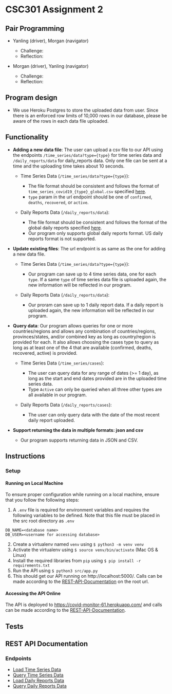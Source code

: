 # CSC301 Assignment 2

## Pair Programming

* Yanling (driver), Morgan (navigator)
  * Challenge: 
  * Reflection:

* Morgan (driver), Yanling (navigator)
  * Challenge: 
  * Reflection:

## Program design

* We use Heroku Postgres to store the uploaded data from user. Since there is an enforced row limits of 10,000 rows in our database, please be aware of the rows in each data file uploaded.


## Functionality

* **Adding a new data file**: The user can upload a csv file to our API using the endpoints `/time_series/data?type={type}` for time series data and `/daily_reports/data` for daily_reports data. Only one file can be sent at a time and the uploading time takes about 10 seconds.

  * Time Series Data (`/time_series/data?type={type}`):
    * The file format should be consistent and follows the format of `time_series_covid19_{type}_global.csv` specified [here](https://github.com/CSSEGISandData/COVID-19/tree/master/csse_covid_19_data/csse_covid_19_time_series).
    * `type` param in the url endpoint should be one of `confirmed`, `deaths`, `recovered`, or `active`.
    
  * Daily Reports Data (`/daily_reports/data`):
    * The file format should be consistent and follows the format of the global daily reports specified [here](https://github.com/CSSEGISandData/COVID-19/tree/master/csse_covid_19_data/csse_covid_19_daily_reports).
    * Our program only supports global daily reports format. US daily reports format is not supported.
    
* **Update existing files**: The url endpoint is as same as the one for adding a new data file.

  * Time Series Data (`/time_series/data?type={type}`):
    * Our program can save up to 4 time series data, one for each `type`. If a same `type` of time series data file is uploaded again, the new information will be reflected in our program.

  * Daily Reports Data (`/daily_reports/data`):
    * Our proram can save up to 1 daily report data. If a daily report is uploaded again, the new information will be reflected in our program.

* **Query data**: Our program allows queries for one or more countries/regions and allows any combination of countries/regions, provinces/states, and/or combined key as long as country/region is provided for each. It also allows choosing the cases type to query as long as at least one of the 4 that are available (confirmed, deaths, recovered, active) is provided.

  * Time Series Data (`/time_series/cases`):
    * The user can query data for any range of dates (>= 1 day), as long as the start and end dates provided are in the uploaded time series data.
    * Type `Active` can only be queried when all three other types are all available in our program. 
  
  * Daily Reports Data (`/daily_reports/cases`):
    * The user can only query data with the date of the most recent daily report uploaded.

* **Support returning the data in multiple formats: json and csv**
  * Our program supports returning data in JSON and CSV.
  

## Instructions 

### Setup

#### Running on Local Machine

To ensure proper configuration while running on a local machine, ensure that you follow the following steps:

1. A `.env` file is required for environment variables and requires the following variables to be defined. Note that this file must be placed in the src root directory as `.env`

  ```
  DB_NAME=<database name>
  DB_USER=<username for accessing database>
  ```
  
 2. Create a virtualenv named `venv` using `$ python3 -m venv venv`
 3. Activate the virtualenv using `$ source venv/bin/activate` (Mac OS & Linux)
 4. Install the required libraries from `pip` using `$ pip install -r requirements.txt`
 5. Run the API using `$ python3 src/app.py`
 6. This should get our API running on http://localhost:5000/. Calls can be made according to the [REST-API-Documentation](#rest-api-documentation) on the root url.

#### Accessing the API Online

The API is deployed to https://covid-monitor-61.herokuapp.com/ and calls can be made according to the [REST-API-Documentation](#rest-api-documentation).


## Tests


## REST API Documentation

### Endpoints

* [Load Time Series Data](https://github.com/csc301-fall-2021/assignment-2-61-yanling-h-shin19991207/blob/develop/docs/load_time_series.md)
* [Query Time Series Data](https://github.com/csc301-fall-2021/assignment-2-61-yanling-h-shin19991207/blob/develop/docs/query_time_series.md)
* [Load Daily Reports Data](https://github.com/csc301-fall-2021/assignment-2-61-yanling-h-shin19991207/blob/develop/docs/load_daily_reports.md)
* [Query Daily Reports Data](https://github.com/csc301-fall-2021/assignment-2-61-yanling-h-shin19991207/blob/develop/docs/query_daily_reports.md)
